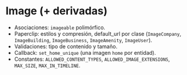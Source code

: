 # Image (+ derivadas)

- Asociaciones: `imageable` polimórfico.
- Paperclip: estilos y compresión, default_url por clase (`ImageCompany`, `ImageBuilding`, `ImageBusiness`, `ImageAmenity`, `ImageUser`).
- Validaciones: tipo de contenido y tamaño.
- Callback: `set_home_unique` (una imagen `home` por entidad).
- Constantes: `ALLOWED_CONTENT_TYPES`, `ALLOWED_IMAGE_EXTENSIONS`, `MAX_SIZE`, `MAX_IN_TIMELINE`.
